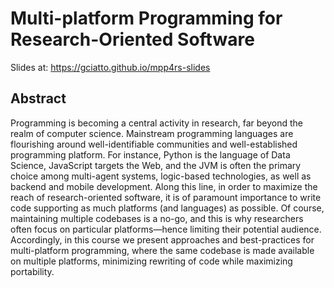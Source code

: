 # Multi-platform Programming for Research-Oriented Software

Slides at: https://gciatto.github.io/mpp4rs-slides

## Abstract

Programming is becoming a central activity in research, far beyond the realm of computer science. Mainstream programming languages are flourishing around well-identifiable communities and well-established programming platform. For instance, Python is the language of Data Science, JavaScript targets the Web, and the JVM is often the primary choice among multi-agent systems, logic-based technologies, as well as backend and mobile development. Along this line, in order to maximize the reach of research-oriented software, it is of paramount importance to write code supporting as much platforms (and languages) as possible.
Of course, maintaining multiple codebases is a no-go, and this is why researchers often focus on particular platforms—hence limiting their potential audience.
Accordingly, in this course we present approaches and best-practices for multi-platform programming, where the same codebase is made available on multiple platforms, minimizing rewriting of code while maximizing portability.